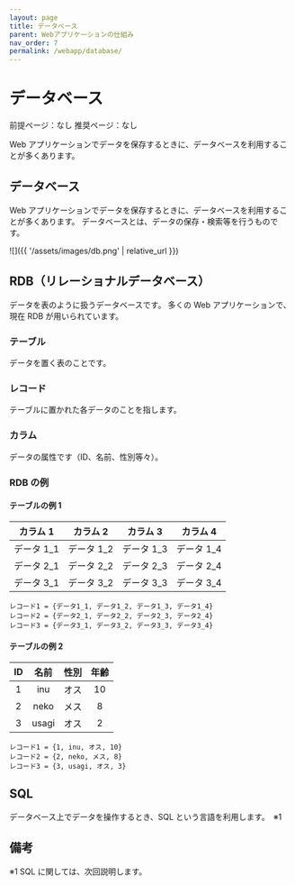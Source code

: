 ```yaml
---
layout: page
title: データベース
parent: Webアプリケーションの仕組み
nav_order: 7
permalink: /webapp/database/
---
```


# データベース

前提ページ：なし
推奨ページ：なし

Web アプリケーションでデータを保存するときに、データベースを利用することが多くあります。

## データベース

Web アプリケーションでデータを保存するときに、データベースを利用することが多くあります。
データベースとは、データの保存・検索等を行うものです。

![]({{ '/assets/images/db.png' | relative_url }})

## RDB（リレーショナルデータベース）

データを表のように扱うデータベースです。
多くの Web アプリケーションで、現在 RDB が用いられています。

### テーブル

データを置く表のことです。

### レコード

テーブルに置かれた各データのことを指します。

### カラム

データの属性です（ID、名前、性別等々）。

### RDB の例

#### テーブルの例 1

|  カラム 1  |  カラム 2  |  カラム 3  |  カラム 4  |
| :--------: | :--------: | :--------: | :--------: |
| データ 1_1 | データ 1_2 | データ 1_3 | データ 1_4 |
| データ 2_1 | データ 2_2 | データ 2_3 | データ 2_4 |
| データ 3_1 | データ 3_2 | データ 3_3 | データ 3_4 |

```
レコード1 = {データ1_1, データ1_2, データ1_3, データ1_4}
レコード2 = {データ2_1, データ2_2, データ2_3, データ2_4}
レコード3 = {データ3_1, データ3_2, データ3_3, データ3_4}
```

#### テーブルの例 2

| ID  | 名前  | 性別 | 年齢 |
| :-: | :---: | :--: | :--: |
|  1  |  inu  | オス |  10  |
|  2  | neko  | メス |  8   |
|  3  | usagi | オス |  2   |

```
レコード1 = {1, inu, オス, 10}
レコード2 = {2, neko, メス, 8}
レコード3 = {3, usagi, オス, 3}
```

## SQL

データベース上でデータを操作するとき、SQL という言語を利用します。　※1

## 備考

※1 SQL に関しては、次回説明します。
